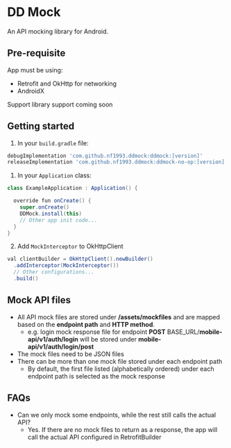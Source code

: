 # DD Mock

An API mocking library for Android.

## Pre-requisite

App must be using:
* Retrofit and OkHttp for networking
* AndroidX

Support library support coming soon


## Getting started

1. In your `build.gradle` file:

```groovy
debugImplementation 'com.github.nf1993.ddmock:ddmock:[version]'
releaseImplementation 'com.github.nf1993.ddmock:ddmock-no-op:[version]'
```

1. In your `Application` class:

```java
class ExampleApplication : Application() {

  override fun onCreate() {
    super.onCreate()
    DDMock.install(this)
    // Other app init code...
  }
}
```

2. Add `MockInterceptor` to OkHttpClient

```java
val clientBuilder = OkHttpClient().newBuilder()
  .addInterceptor(MockInterceptor())
  // Other configurations...
  .build()
```


## Mock API files

* All API mock files are stored under __/assets/mockfiles__ and are mapped based on the __endpoint path__ and __HTTP method__.
  * e.g. login mock response file for endpoint __POST__ BASE_URL/__mobile-api/v1/auth/login__ will be stored under __mobile-api/v1/auth/login/post__
* The mock files need to be JSON files
* There can be more than one mock file stored under each endpoint path
  * By default, the first file listed (alphabetically ordered) under each endpoint path is selected as the mock response

## FAQs

* Can we only mock some endpoints, while the rest still calls the actual API?
  * Yes. If there are no mock files to return as a response, the app will call the actual API configured in RetrofitBuilder